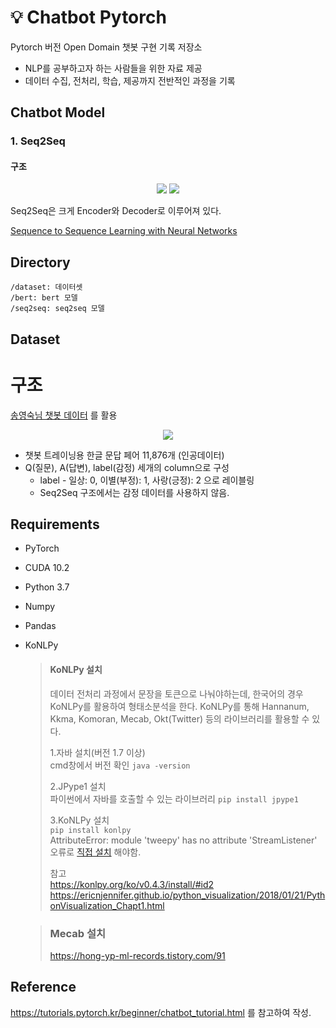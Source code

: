 # 💡 Chatbot Pytorch
Pytorch 버전 Open Domain 챗봇 구현 기록 저장소

- NLP를 공부하고자 하는 사람들을 위한 자료 제공
- 데이터 수집, 전처리, 학습, 제공까지 전반적인 과정을 기록

## Chatbot Model
### 1. Seq2Seq
#### 구조
<p align="center">
  <img src="https://user-images.githubusercontent.com/53163222/135714612-e8e4bdcd-e981-4ed8-817b-be0b4fe836c0.png">
  <img src="https://user-images.githubusercontent.com/53163222/135718233-16f07bde-5494-4403-8ccb-044461ac2c43.png">
</p>

Seq2Seq은 크게 Encoder와 Decoder로 이루어져 있다.

[Sequence to Sequence Learning with Neural Networks](https://arxiv.org/abs/1409.3215)


## Directory
```
/dataset: 데이터셋
/bert: bert 모델
/seq2seq: seq2seq 모델
```

## Dataset
# 구조
[송영숙님 챗봇 데이터](https://github.com/songys/Chatbot_data) 를 활용<br>
<p align="center">
  <img src="https://user-images.githubusercontent.com/53163222/135715869-67949a4c-98d8-45b9-b808-9d4864058661.png">
</p>

- 챗봇 트레이닝용 한글 문답 페어 11,876개 (인공데이터)
- Q(질문), A(답변), label(감정) 세개의 column으로 구성
  - label - 일상: 0, 이별(부정): 1, 사랑(긍정): 2 으로 레이블링
  - Seq2Seq 구조에서는 감정 데이터를 사용하지 않음.
  

## Requirements
- PyTorch 
- CUDA 10.2
- Python 3.7
- Numpy
- Pandas
- KoNLPy
  >#### KoNLPy 설치
  > 데이터 전처리 과정에서 문장을 토큰으로 나눠야하는데, 한국어의 경우 KoNLPy를 활용하여 형태소분석을 한다.
  > KoNLPy를 통해 Hannanum, Kkma, Komoran, Mecab, Okt(Twitter) 등의 라이브러리를 활용할 수 있다.
  > 
  > 
  > **<Windows>**
  > 1.자바 설치(버전 1.7 이상)<br>
  > cmd창에서 버전 확인 `java -version`
  > 
  > 2.JPype1 설치 <br>
  >  파이썬에서 자바를 호출할 수 있는 라이브러리 `pip install jpype1`
  > 
  > 3.KoNLPy 설치 <br>
  > `pip install konlpy`<br>
  > AttributeError: module 'tweepy' has no attribute 'StreamListener' 오류로 [직접 설치](https://github.com/konlpy/konlpy) 해야함.
  > 
  > 참고<br>
  > https://konlpy.org/ko/v0.4.3/install/#id2 <br>
  > https://ericnjennifer.github.io/python_visualization/2018/01/21/PythonVisualization_Chapt1.html

  > ### Mecab 설치 
  > https://hong-yp-ml-records.tistory.com/91
  
## Reference
https://tutorials.pytorch.kr/beginner/chatbot_tutorial.html 를 참고하여 작성.
